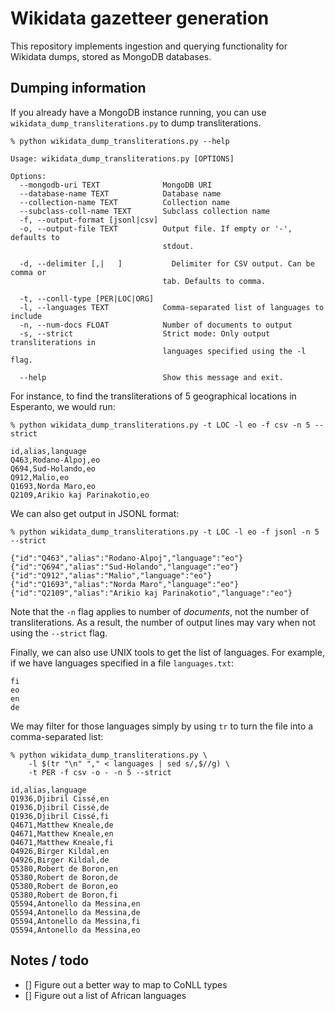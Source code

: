 # Wikidata gazetteer generation

This repository implements ingestion and querying functionality for Wikidata dumps, stored as MongoDB databases.

## Dumping information
If you already have a MongoDB instance running, you can use `wikidata_dump_transliterations.py` to dump transliterations.

```
% python wikidata_dump_transliterations.py --help

Usage: wikidata_dump_transliterations.py [OPTIONS]

Options:
  --mongodb-uri TEXT              MongoDB URI
  --database-name TEXT            Database name
  --collection-name TEXT          Collection name
  --subclass-coll-name TEXT       Subclass collection name
  -f, --output-format [jsonl|csv]
  -o, --output-file TEXT          Output file. If empty or '-', defaults to
                                  stdout.

  -d, --delimiter [,|	]           Delimiter for CSV output. Can be comma or
                                  tab. Defaults to comma.

  -t, --conll-type [PER|LOC|ORG]
  -l, --languages TEXT            Comma-separated list of languages to include
  -n, --num-docs FLOAT            Number of documents to output
  -s, --strict                    Strict mode: Only output transliterations in
                                  languages specified using the -l flag.

  --help                          Show this message and exit.
```

For instance, to find the transliterations of 5 geographical locations in Esperanto, we would run:

```
% python wikidata_dump_transliterations.py -t LOC -l eo -f csv -n 5 --strict

id,alias,language
Q463,Rodano-Alpoj,eo
Q694,Sud-Holando,eo
Q912,Malio,eo
Q1693,Norda Maro,eo
Q2109,Arikio kaj Parinakotio,eo
```

We can also get output in JSONL format:

```
% python wikidata_dump_transliterations.py -t LOC -l eo -f jsonl -n 5 --strict

{"id":"Q463","alias":"Rodano-Alpoj","language":"eo"}
{"id":"Q694","alias":"Sud-Holando","language":"eo"}
{"id":"Q912","alias":"Malio","language":"eo"}
{"id":"Q1693","alias":"Norda Maro","language":"eo"}
{"id":"Q2109","alias":"Arikio kaj Parinakotio","language":"eo"}
```

Note that the `-n` flag applies to number of _documents_, not the number of transliterations.
As a result, the number of output lines may vary when not using the `--strict` flag.

Finally, we can also use UNIX tools to get the list of languages.
For example, if we have languages specified in a file `languages.txt`:

```
fi
eo
en
de
```

We may filter for those languages simply by using `tr` to turn the file into a comma-separated list:

```
% python wikidata_dump_transliterations.py \
    -l $(tr "\n" "," < languages | sed s/,$//g) \
    -t PER -f csv -o - -n 5 --strict

id,alias,language
Q1936,Djibril Cissé,en
Q1936,Djibril Cissé,de
Q1936,Djibril Cissé,fi
Q4671,Matthew Kneale,de
Q4671,Matthew Kneale,en
Q4671,Matthew Kneale,fi
Q4926,Birger Kildal,en
Q4926,Birger Kildal,de
Q5380,Robert de Boron,en
Q5380,Robert de Boron,de
Q5380,Robert de Boron,eo
Q5380,Robert de Boron,fi
Q5594,Antonello da Messina,en
Q5594,Antonello da Messina,de
Q5594,Antonello da Messina,fi
Q5594,Antonello da Messina,eo
```

## Notes / todo
- [] Figure out a better way to map to CoNLL types
- [] Figure out a list of African languages
